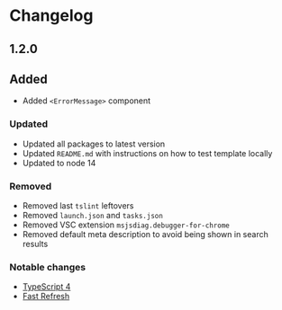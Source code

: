 # Changelog

## 1.2.0

## Added

- Added `<ErrorMessage>` component

### Updated

- Updated all packages to latest version
- Updated `README.md` with instructions on how to test template locally
- Updated to node 14

### Removed

- Removed last `tslint` leftovers
- Removed `launch.json` and `tasks.json`
- Removed VSC extension `msjsdiag.debugger-for-chrome`
- Removed default meta description to avoid being shown in search results

### Notable changes

- [TypeScript 4](https://devblogs.microsoft.com/typescript/announcing-typescript-4-0/)
- [Fast Refresh](https://github.com/facebook/create-react-app/blob/master/CHANGELOG.md#400-2020-10-23)
